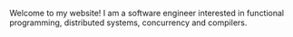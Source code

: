 ---
---

Welcome to my website! I am a software engineer interested in functional programming, distributed systems, concurrency and compilers.
